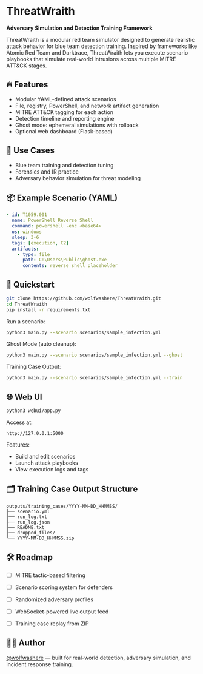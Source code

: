 # ThreatWraith  
**Adversary Simulation and Detection Training Framework**

ThreatWraith is a modular red team simulator designed to generate realistic attack behavior for blue team detection training. Inspired by frameworks like Atomic Red Team and Darktrace, ThreatWraith lets you execute scenario playbooks that simulate real-world intrusions across multiple MITRE ATT&CK stages.

## 🔥 Features  
- Modular YAML-defined attack scenarios  
- File, registry, PowerShell, and network artifact generation  
- MITRE ATT&CK tagging for each action  
- Detection timeline and reporting engine  
- Ghost mode: ephemeral simulations with rollback  
- Optional web dashboard (Flask-based)  

## 🧠 Use Cases  
- Blue team training and detection tuning  
- Forensics and IR practice  
- Adversary behavior simulation for threat modeling  

## 📦 Example Scenario (YAML)  
```yaml
- id: T1059.001
  name: PowerShell Reverse Shell
  command: powershell -enc <base64>
  os: windows
  sleep: 3-6
  tags: [execution, C2]
  artifacts:
    - type: file
      path: C:\Users\Public\ghost.exe
      contents: reverse shell placeholder
```

## 🚀 Quickstart  
```bash
git clone https://github.com/wolfwashere/ThreatWraith.git
cd ThreatWraith
pip install -r requirements.txt
```

Run a scenario:  
```bash
python3 main.py --scenario scenarios/sample_infection.yml
```

Ghost Mode (auto cleanup):  
```bash
python3 main.py --scenario scenarios/sample_infection.yml --ghost
```

Training Case Output:  
```bash
python3 main.py --scenario scenarios/sample_infection.yml --train
```

## 🌐 Web UI  
```bash
python3 webui/app.py
```

Access at:  
```
http://127.0.0.1:5000
```

Features:
- Build and edit scenarios
- Launch attack playbooks
- View execution logs and tags

## 🗂️ Training Case Output Structure  
```
outputs/training_cases/YYYY-MM-DD_HHMMSS/
├── scenario.yml
├── run_log.txt
├── run_log.json
├── README.txt
├── dropped_files/
└── YYYY-MM-DD_HHMMSS.zip
```

## 🛠 Roadmap  
- [ ] MITRE tactic-based filtering  
- [ ] Scenario scoring system for defenders  
- [ ] Randomized adversary profiles  
- [ ] WebSocket-powered live output feed  
- [ ] Training case replay from ZIP  


## 🧑‍💻 Author  
[@wolfwashere](https://github.com/wolfwashere) — built for real-world detection, adversary simulation, and incident response training.

